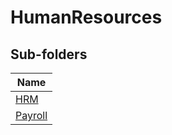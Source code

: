 
# HumanResources


## Sub-folders

|Name|
|---|
|[HRM](HRM/README.md)|
|[Payroll](Payroll/README.md)|



